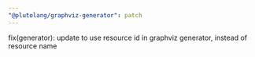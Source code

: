```yaml
---
"@plutolang/graphviz-generator": patch
---
```


fix(generator): update to use resource id in graphviz generator, instead of resource name
